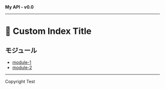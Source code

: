 **My API - v0.0**

***

# :tada: Custom Index Title

## モジュール

- [module-1](module-1/README.md)
- [module-2](module-2/README.md)

***

Copyright Test
